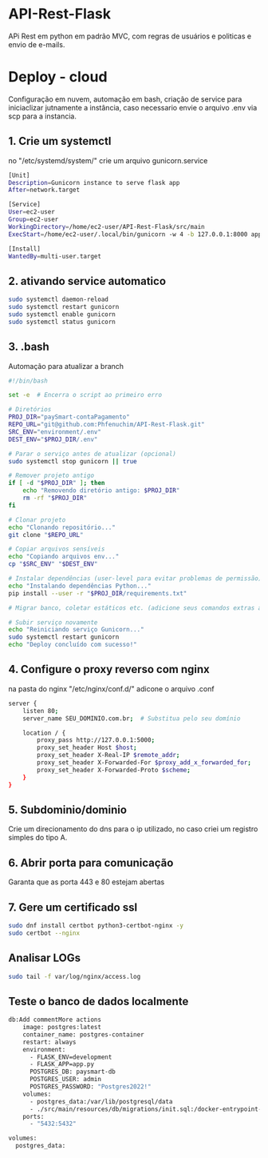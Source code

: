 # API-Rest-Flask
APi Rest em python em padrão MVC, com regras de usuários e politicas e envio de e-mails.
# Deploy - cloud
Configuração em nuvem, automação em bash, criação de service para iniciaclizar jutnamente a instância, caso necessario envie o arquivo .env via scp para a instancia.
## 1. Crie um systemctl
no "/etc/systemd/system/" crie um arquivo gunicorn.service
```bash
[Unit]
Description=Gunicorn instance to serve flask app
After=network.target

[Service]
User=ec2-user
Group=ec2-user
WorkingDirectory=/home/ec2-user/API-Rest-Flask/src/main
ExecStart=/home/ec2-user/.local/bin/gunicorn -w 4 -b 127.0.0.1:8000 app:app

[Install]
WantedBy=multi-user.target
```
## 2. ativando service automatico
```bash
sudo systemctl daemon-reload
sudo systemctl restart gunicorn
sudo systemctl enable gunicorn
sudo systemctl status gunicorn
```

## 3. .bash
Automação para atualizar a branch

```bash
#!/bin/bash

set -e  # Encerra o script ao primeiro erro

# Diretórios
PROJ_DIR="paySmart-contaPagamento"
REPO_URL="git@github.com:Phfenuchim/API-Rest-Flask.git"
SRC_ENV="environment/.env"
DEST_ENV="$PROJ_DIR/.env"

# Parar o serviço antes de atualizar (opcional)
sudo systemctl stop gunicorn || true

# Remover projeto antigo
if [ -d "$PROJ_DIR" ]; then
    echo "Removendo diretório antigo: $PROJ_DIR"
    rm -rf "$PROJ_DIR"
fi

# Clonar projeto
echo "Clonando repositório..."
git clone "$REPO_URL"

# Copiar arquivos sensíveis
echo "Copiando arquivos env..."
cp "$SRC_ENV" "$DEST_ENV"

# Instalar dependências (user-level para evitar problemas de permissão)
echo "Instalando dependências Python..."
pip install --user -r "$PROJ_DIR/requirements.txt"

# Migrar banco, coletar estáticos etc. (adicione seus comandos extras aqui)

# Subir serviço novamente
echo "Reiniciando serviço Gunicorn..."
sudo systemctl restart gunicorn
echo "Deploy concluído com sucesso!"

```
## 4. Configure o proxy reverso com nginx
na pasta do nginx "/etc/nginx/conf.d/" adicone o arquivo .conf

```bash
server {
    listen 80;
    server_name SEU_DOMINIO.com.br;  # Substitua pelo seu domínio

    location / {
        proxy_pass http://127.0.0.1:5000;
        proxy_set_header Host $host;
        proxy_set_header X-Real-IP $remote_addr;
        proxy_set_header X-Forwarded-For $proxy_add_x_forwarded_for;
        proxy_set_header X-Forwarded-Proto $scheme;
    }
}
```
## 5. Subdominio/dominio
Crie um direcionamento do dns para o ip utilizado, no caso criei um registro simples do tipo A.

## 6. Abrir porta para comunicação
Garanta que as porta 443 e 80 estejam abertas

## 7. Gere um certificado ssl
```bash
sudo dnf install certbot python3-certbot-nginx -y
sudo certbot --nginx

```
## Analisar LOGs
```bash
sudo tail -f var/log/nginx/access.log
```
## Teste o banco de dados localmente

```bash
db:Add commentMore actions
    image: postgres:latest
    container_name: postgres-container
    restart: always
    environment:
      - FLASK_ENV=development
      - FLASK_APP=app.py
      POSTGRES_DB: paysmart-db
      POSTGRES_USER: admin
      POSTGRES_PASSWORD: "Postgres2022!"
    volumes:
      - postgres_data:/var/lib/postgresql/data
      - ./src/main/resources/db/migrations/init.sql:/docker-entrypoint-initdb.d/init.sql:ro
    ports:
      - "5432:5432"

volumes:
  postgres_data:
```